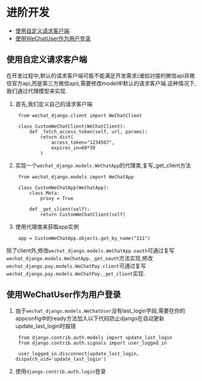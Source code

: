 # 进阶开发

- [使用自定义请求客户端](#%e4%bd%bf%e7%94%a8%e8%87%aa%e5%ae%9a%e4%b9%89%e8%af%b7%e6%b1%82%e5%ae%a2%e6%88%b7%e7%ab%af)
- [使用WeChatUser作为用户登录](#%e4%bd%bf%e7%94%a8wechatuser%e4%bd%9c%e4%b8%ba%e7%94%a8%e6%88%b7%e7%99%bb%e5%bd%95)

## 使用自定义请求客户端
在开发过程中,默认的请求客户端可能不能满足开发需求(诸如对接的微信api非微信官方api,而是第三方微信api),需要修改model中默认的请求客户端.这种情况下,我们通过代理模型来实现.

1. 首先,我们定义自己的请求客户端

        from wechat_django.client import WeChatClient

        class CustomWeChatClient(WeChatClient):
            def _fetch_access_token(self, url, params):
                return dict(
                    access_token="1234567",
                    expires_in=60*30
                )

2. 实现一个`wechat_django.models.WeChatApp`的代理类,复写_get_client方法

        from wechat_django.models import WeChatApp

        class CustomWeChatApp(WeChatApp):
            class Meta:
                proxy = True

            def _get_client(self):
                return CustomWeChatClient(self)

3. 使用代理类来获取app实例

        app = CustomWeChatApp.objects.get_by_name("111")

除了client外,修改`wechat_django.models.WeChatApp.oauth`可通过复写`wechat_django.models.WeChatApp._get_oauth`方法实现,修改`wechat_django.pay.models.WeChatPay.client`可通过复写`wechat_django.pay.models.WeChatPay._get_client`实现.


## 使用WeChatUser作为用户登录
1. 由于`wechat_django.models.WeChatUser`没有last_login字段,需要在你的appconfig中的ready方法加入以下代码防止django在自动更新update_last_login时报错

        from django.contrib.auth.models import update_last_login
        from django.contrib.auth.signals import user_logged_in

        user_logged_in.disconnect(update_last_login, dispatch_uid='update_last_login')

2. 使用`django.contrib.auth.login`登录
